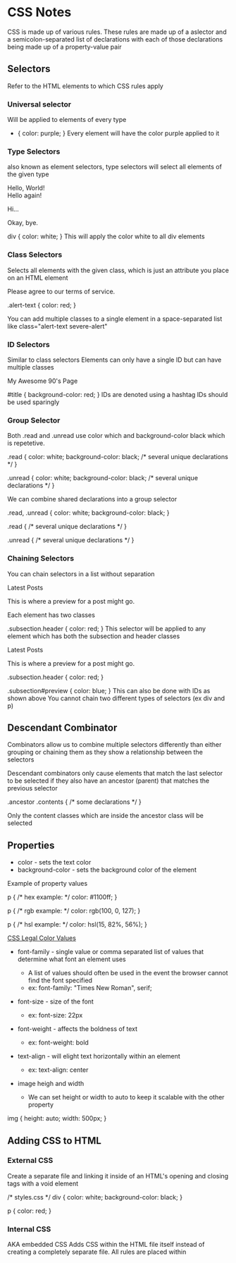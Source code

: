 # CSS Notes

CSS is made up of various rules. These rules are made up of a aslector and a semicolon-separated list of declarations with each of those declarations being made up of a property-value pair

## Selectors
Refer to the HTML elements to which CSS rules apply

### Universal selector
Will be applied to elements of every type
* {
    color: purple;
}
Every element will have the color purple applied to it

### Type Selectors 
also known as element selectors, type selectors will select all elements of the given type

<div>Hello, World!</div>
<div>Hello again!</div>
<p>Hi...</p>
<div>Okay, bye.</div>

div {
  color: white;
}
This will apply the color white to all div elements

### Class Selectors
Selects all elements with the given class, which is just an attribute you place on an HTML element

<div class="alert-text">Please agree to our terms of service.</div>

.alert-text {
  color: red;
}

You can add multiple classes to a single element in a space-separated list like
class="alert-text severe-alert"

### ID Selectors
Similar to class selectors
Elements can only have a single ID but can have multiple classes

<div id="title">My Awesome 90's Page</div>

#title {
  background-color: red;
}
IDs are denoted using a hashtag
IDs should be used sparingly

### Group Selector
Both .read and .unread use color which and background-color black which is repetetive. 

.read {
  color: white;
  background-color: black;
  /* several unique declarations */
}

.unread {
  color: white;
  background-color: black;
  /* several unique declarations */
}

We can combine shared declarations into a group selector

.read,
.unread {
  color: white;
  background-color: black;
}

.read {
  /* several unique declarations */
}

.unread {
  /* several unique declarations */
}

### Chaining Selectors
You can chain selectors in a list without separation

<div>
  <div class="subsection header">Latest Posts</div>
  <p class="subsection preview">This is where a preview for a post might go.</p>
</div>

Each element has two classes

.subsection.header {
  color: red;
}
This selector will be applied to any element which has both the subsection and header classes

<div>
  <div class="subsection header">Latest Posts</div>
  <p class="subsection" id="preview">
    This is where a preview for a post might go.
  </p>
</div>

.subsection.header {
  color: red;
}

.subsection#preview {
  color: blue;
}
This can also be done with IDs as shown above
You cannot chain two different types of selectors (ex div and p)

## Descendant Combinator
Combinators allow us to combine multiple selectors differently than either grouping or chaining them as they show a relationship between the selectors

Descendant combinators only cause elements that match the last selector to be selected if they also have an ancestor (parent) that matches the previous selector

<div class="ancestor">
  <!-- A -->
  <div class="contents">
    <!-- B -->
    <div class="contents"><!-- C --></div>
  </div>
</div>

<div class="contents"><!-- D --></div>

.ancestor .contents {
  /* some declarations */
}

Only the content classes which are inside the ancestor class will be selected

## Properties

* color - sets the text color
* background-color - sets the background color of the element

Example of property values

p {
  /* hex example: */
  color: #1100ff;
}

p {
  /* rgb example: */
  color: rgb(100, 0, 127);
}

p {
  /* hsl example: */
  color: hsl(15, 82%, 56%);
}

[CSS Legal Color Values](https://www.w3schools.com/cssref/css_colors_legal.php)

* font-family - single value or comma separated list of values that determine what font an element uses
  * A list of values should often be used in the event the browser cannot find the font specified
  * ex: font-family: "Times New Roman", serif;

* font-size - size of the font
  * ex: font-size: 22px

* font-weight - affects the boldness of text
  * ex: font-weight: bold

* text-align - will elight text horizontally within an element
  * ex: text-align: center

* image heigh and width
  * We can set height or width to auto to keep it scalable with the other property

img {
  height: auto;
  width: 500px;
}

## Adding CSS to HTML

### External CSS
Create a separate file and linking it inside of an HTML's opening and closing <head> tags with a void <link> element

<!-- index.html -->
<head>
  <link rel="stylesheet" href="styles.css">
</head>

/* styles.css */
div {
  color: white;
  background-color: black;
}

p {
  color: red;
}

### Internal CSS
AKA embedded CSS
Adds CSS within the HTML file itself instead of creating a completely separate file. All rules are placed within <style> elements inside of the <head> element

Useful for making a single page different

### Inline CSS
Adds styles directly to HTML elements but isn't recommended

<body>
  <div style="color: white; background-color: black;">...</div>
</body>

Does not use selectors